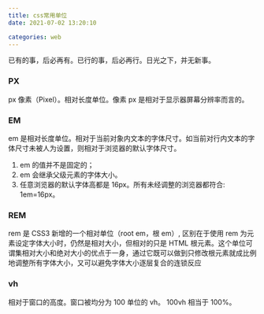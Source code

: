 ```yaml
---
title: css常用单位
date: 2021-07-02 13:20:10

categories: web
---
```


<div class="biblewords">
已有的事，后必再有。已行的事，后必再行。日光之下，并无新事。
</div>

### PX

px 像素（Pixel）。相对长度单位。像素 px 是相对于显示器屏幕分辨率而言的。

### EM

em 是相对长度单位。相对于当前对象内文本的字体尺寸。如当前对行内文本的字体尺寸未被人为设置，则相对于浏览器的默认字体尺寸。

1. em 的值并不是固定的；
2. em 会继承父级元素的字体大小。
3. 任意浏览器的默认字体高都是 16px。所有未经调整的浏览器都符合: 1em=16px。

### REM

rem 是 CSS3 新增的一个相对单位（root em，根 em）, 区别在于使用 rem 为元素设定字体大小时，仍然是相对大小，但相对的只是 HTML 根元素。这个单位可谓集相对大小和绝对大小的优点于一身，通过它既可以做到只修改根元素就成比例地调整所有字体大小，又可以避免字体大小逐层复合的连锁反应

### vh

相对于窗口的高度。窗口被均分为 100 单位的 vh。 100vh 相当于 100%。
